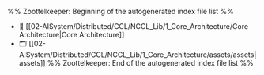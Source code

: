 %% Zoottelkeeper: Beginning of the autogenerated index file list  %%
- 📄 [[02-AISystem/Distributed/CCL/NCCL_Lib/1_Core_Architecture/Core Architecture|Core Architecture]]
- 🗂️ [[02-AISystem/Distributed/CCL/NCCL_Lib/1_Core_Architecture/assets/assets|assets]]
%% Zoottelkeeper: End of the autogenerated index file list  %%

